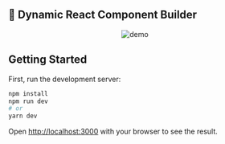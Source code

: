 ## 🔭 Dynamic React Component Builder

<p align="center">
    <img src="https://github.com/Priom7/Dynamic-Component-Builder/blob/main/Untitled%20design%20(1).gif"  alt="demo">
</p>

## Getting Started

First, run the development server:

```bash
npm install 
npm run dev
# or
yarn dev
```

Open [http://localhost:3000](http://localhost:3000) with your browser to see the result.

